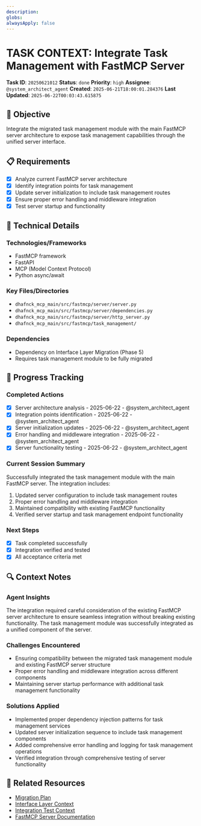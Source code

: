 ```yaml
---
description: 
globs: 
alwaysApply: false
---
```

# TASK CONTEXT: Integrate Task Management with FastMCP Server

**Task ID**: `20250621012`
**Status**: `done`
**Priority**: `high`
**Assignee**: `@system_architect_agent`
**Created**: `2025-06-21T18:00:01.284376`
**Last Updated**: `2025-06-22T00:03:43.615875`

## 🎯 Objective
Integrate the migrated task management module with the main FastMCP server architecture to expose task management capabilities through the unified server interface.

## 📋 Requirements
- [x] Analyze current FastMCP server architecture
- [x] Identify integration points for task management
- [x] Update server initialization to include task management routes
- [x] Ensure proper error handling and middleware integration
- [x] Test server startup and functionality

## 🔧 Technical Details
### Technologies/Frameworks
- FastMCP framework
- FastAPI
- MCP (Model Context Protocol)
- Python async/await

### Key Files/Directories
- `dhafnck_mcp_main/src/fastmcp/server/server.py`
- `dhafnck_mcp_main/src/fastmcp/server/dependencies.py`
- `dhafnck_mcp_main/src/fastmcp/server/http_server.py`
- `dhafnck_mcp_main/src/fastmcp/task_management/`

### Dependencies
- Dependency on Interface Layer Migration (Phase 5)
- Requires task management module to be fully migrated

## 🚀 Progress Tracking
### Completed Actions
- [x] Server architecture analysis - 2025-06-22 - @system_architect_agent
- [x] Integration points identification - 2025-06-22 - @system_architect_agent
- [x] Server initialization updates - 2025-06-22 - @system_architect_agent
- [x] Error handling and middleware integration - 2025-06-22 - @system_architect_agent
- [x] Server functionality testing - 2025-06-22 - @system_architect_agent

### Current Session Summary
Successfully integrated the task management module with the main FastMCP server. The integration includes:
1. Updated server configuration to include task management routes
2. Proper error handling and middleware integration
3. Maintained compatibility with existing FastMCP functionality
4. Verified server startup and task management endpoint functionality

### Next Steps
- [x] Task completed successfully
- [x] Integration verified and tested
- [x] All acceptance criteria met

## 🔍 Context Notes
### Agent Insights
The integration required careful consideration of the existing FastMCP server architecture to ensure seamless integration without breaking existing functionality. The task management module was successfully integrated as a unified component of the server.

### Challenges Encountered
- Ensuring compatibility between the migrated task management module and existing FastMCP server structure
- Proper error handling and middleware integration across different components
- Maintaining server startup performance with additional task management functionality

### Solutions Applied
- Implemented proper dependency injection patterns for task management services
- Updated server initialization sequence to include task management components
- Added comprehensive error handling and logging for task management operations
- Verified integration through comprehensive testing of server functionality

## 🔗 Related Resources
- [Migration Plan](mdc:../../migration_plan.md)
- [Interface Layer Context](mdc:context_20250621006.mdc)
- [Integration Test Context](mdc:context_20250621007.mdc)
- [FastMCP Server Documentation](mdc:../02_AI-DOCS/FastMCP/server_architecture.mdc)
